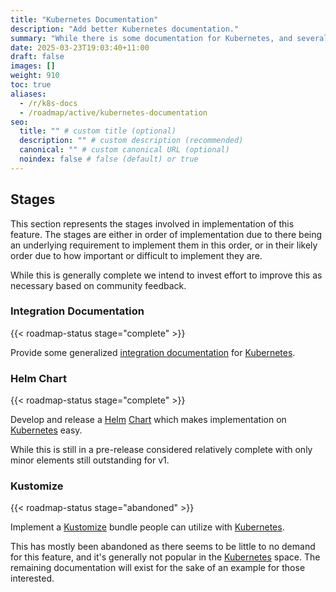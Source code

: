 ```yaml
---
title: "Kubernetes Documentation"
description: "Add better Kubernetes documentation."
summary: "While there is some documentation for Kubernetes, and several people have it working, better documentation is needed."
date: 2025-03-23T19:03:40+11:00
draft: false
images: []
weight: 910
toc: true
aliases:
  - /r/k8s-docs
  - /roadmap/active/kubernetes-documentation
seo:
  title: "" # custom title (optional)
  description: "" # custom description (recommended)
  canonical: "" # custom canonical URL (optional)
  noindex: false # false (default) or true
---
```


## Stages

This section represents the stages involved in implementation of this feature. The stages are either in order of
implementation due to there being an underlying requirement to implement them in this order, or in their likely order
due to how important or difficult to implement they are.

While this is generally complete we intend to invest effort to improve this as necessary based on community feedback.

### Integration Documentation

{{< roadmap-status stage="complete" >}}

Provide some generalized [integration documentation](../../integration/kubernetes/introduction.md) for [Kubernetes].

### Helm Chart

{{< roadmap-status stage="complete" >}}

Develop and release a [Helm] [Chart](https://helm.sh/docs/topics/charts/) which makes implementation on [Kubernetes]
easy.

While this is still in a pre-release considered relatively complete with only minor elements still outstanding for v1.

### Kustomize

{{< roadmap-status stage="abandoned" >}}

Implement a [Kustomize] bundle people can utilize with [Kubernetes].

This has mostly been abandoned as there seems to be little to no demand for this feature, and it's generally not popular
in the [Kubernetes] space. The remaining documentation will exist for the sake of an example for those interested.

[Helm]: https://helm.sh/
[Kubernetes]: https://kubernetes.io/
[Kustomize]: https://kustomize.io/
